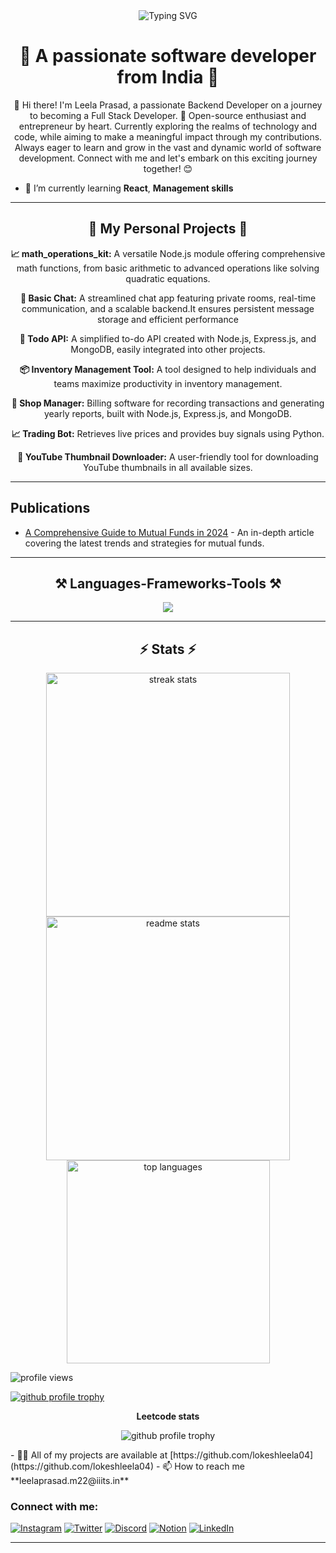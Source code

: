 <div align="center">
    <img src="https://readme-typing-svg.herokuapp.com?font=Alkatra&size=40&duration=3000&pause=1000&color=0223F7&center=true&vCenter=true&random=false&width=435&lines=I'm+Leela+Prasad;Developer+%7C+Entrepreneur+" alt="Typing SVG" />
</div>

<h1 align="center">🌟 A passionate software developer from India 🌟</h1>

<div align="center">
    👋 Hi there! I'm Leela Prasad, a passionate Backend Developer on a journey to becoming a Full Stack Developer. 🚀 Open-source enthusiast and entrepreneur by heart. Currently exploring the realms of technology and code, while aiming to make a meaningful impact through my contributions. Always eager to learn and grow in the vast and dynamic world of software development. Connect with me and let's embark on this exciting journey together! 😊
</div>

- 🌱 I’m currently learning **React**, **Management skills**

<hr> 

<div align="center">
    <h2>🚀 My Personal Projects 🚀</h2>
    <p><b>📈 math_operations_kit:</b> A versatile Node.js module offering comprehensive math functions, from basic arithmetic to advanced operations like solving quadratic equations.</p>
    <p><b>💬 Basic Chat:</b> A streamlined chat app featuring private rooms, real-time communication, and a scalable backend.It ensures persistent message storage and efficient performance</p>
    <p><b>📝 Todo API:</b> A simplified to-do API created with Node.js, Express.js, and MongoDB, easily integrated into other projects.</p>
    <p><b>📦 Inventory Management Tool:</b> A tool designed to help individuals and teams maximize productivity in inventory management.</p>
    <p><b>🛒 Shop Manager:</b> Billing software for recording transactions and generating yearly reports, built with Node.js, Express.js, and MongoDB.</p>
     <p><b>📈 Trading Bot:</b> Retrieves live prices and provides buy signals using Python.</p>
  <p><b>🎥 YouTube Thumbnail Downloader:</b> A user-friendly tool for downloading YouTube thumbnails in all available sizes.</p>

    
   
</div>
<hr>

## Publications
- [A Comprehensive Guide to Mutual Funds in 2024](https://medium.com/@lp.lok.payu/mutual-funds-in-india-in-2024-a-comprehensive-guide-da4fba59e097) - An in-depth article covering the latest trends and strategies for mutual funds.


<hr />

<h2 align="center">⚒️ Languages-Frameworks-Tools ⚒️</h2>

<div align="center">
    <img src="https://skillicons.dev/icons?i=html,css,vscode,github,git,nodejs,javascript,express,mongodb,mysql,npm,postman,c,django,java,matlab,figma" />
</div>

<hr />

<h2 align="center">⚡ Stats ⚡</h2>

<div align="center">
    <img width="390" src="https://github-readme-streak-stats.herokuapp.com/?user=lokeshleela04&theme=radical&hide_border=false" alt="streak stats" />
    <img width="390" src="https://github-readme-stats.vercel.app/api?username=lokeshleela04&theme=radical&show_icons=true&hide_border=false&count_private=true" alt="readme stats" />
    <br />
    <img width="325" src="https://github-readme-stats.vercel.app/api/top-langs/?username=lokeshleela04&theme=radical&show_icons=true&hide_border=false&layout=compact" alt="top languages" />
</div>

<p align="left">
    <img src="https://komarev.com/ghpvc/?username=lokeshleela04&label=Profile%20views&color=0e75b6&style=flat" alt="profile views" />
</p>

<p align="left">
    <a href="https://github.com/ryo-ma/github-profile-trophy">
        <img src="https://github-profile-trophy.vercel.app/?username=lokeshleela04" alt="github profile trophy" />
    </a>
</p>
<p align="center">  <strong >Leetcode stats</strong> </p>
  
<p align="center">
  
 <img src="https://leetcard.jacoblin.cool/leela_prasad_lokesh?theme=unicorn&font=K2D&ext=heatmap" alt="github profile trophy" />
</p>
- 👨‍💻 All of my projects are available at [https://github.com/lokeshleela04](https://github.com/lokeshleela04)
- 📫 How to reach me **leelaprasad.m22@iiits.in**

<h3 align="left">Connect with me:</h3>
<p align="left">
    <a href="https://www.instagram.com/"><img src="https://skillicons.dev/icons?i=instagram" alt="Instagram" /></a>
    <a href="https://twitter.com/"><img src="https://skillicons.dev/icons?i=twitter" alt="Twitter" /></a>
    <a href="https://discord.com/"><img src="https://skillicons.dev/icons?i=discord" alt="Discord" /></a>
    <a href="https://www.notion.so/"><img src="https://skillicons.dev/icons?i=notion" alt="Notion" /></a>
    <a href="https://www.linkedin.com/in/leela-prasad-maturu-6152a4256"><img src="https://skillicons.dev/icons?i=linkedin" alt="LinkedIn" /></a>

</p>

<hr />
